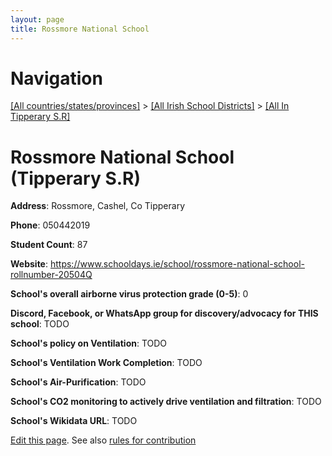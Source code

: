 ```yaml
---
layout: page
title: Rossmore National School
---
```

# Navigation

[[All countries/states/provinces]](../../..) > [[All Irish School Districts]](../..) > [[All In Tipperary S.R]](..)

# Rossmore National School (Tipperary S.R)

**Address**: Rossmore, Cashel, Co Tipperary

**Phone**: 050442019

**Student Count**: 87

**Website**: <https://www.schooldays.ie/school/rossmore-national-school-rollnumber-20504Q>

**School's overall airborne virus protection grade (0-5)**: 0

**Discord, Facebook, or WhatsApp group for discovery/advocacy for THIS school**: TODO

**School's policy on Ventilation**: TODO

**School's Ventilation Work Completion**: TODO

**School's Air-Purification**: TODO

**School's CO2 monitoring to actively drive ventilation and filtration**: TODO

**School's Wikidata URL**: TODO


[Edit this page](https://github.com/ventilate-schools/Ireland/edit/main/./Tipperary_S.R/Rossmore_National_School.md). See also [rules for contribution](../../../contribution-rules/)